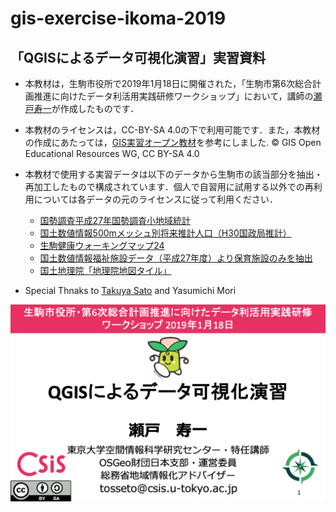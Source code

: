 # gis-exercise-ikoma-2019

## 「QGISによるデータ可視化演習」実習資料

- 本教材は，生駒市役所で2019年1月18日に開催された，「生駒市第6次総合計画推進に向けたデータ利活用実践研修ワークショップ」において，講師の[瀬戸寿一](https://researchmap.jp/tosseto)が作成したものです．

- 本教材のライセンスは，CC-BY-SA 4.0の下で利用可能です．また，本教材の作成にあたっては，[GIS実習オープン教材](https://gis-oer.github.io/gitbook/book/)を参考にしました. © GIS Open Educational Resources WG, CC BY-SA 4.0


- 本教材で使用する実習データは以下のデータから生駒市の該当部分を抽出・再加工したもので構成されています．個人で自習用に試用する以外での再利用については各データの元のライセンスに従って利用ください．
  - [国勢調査平成27年国勢調査小地域統計](https://www.e-stat.go.jp/stat-search/files?page=1&layout=datalist&toukei=00200521&tstat=000001080615&cycle=0&tclass1=000001094495&tclass2=000001094528&cycle_facet=tclass1%3Acycle)
  - [国土数値情報500mメッシュ別将来推計人口（H30国政局推計）](http://nlftp.mlit.go.jp/ksj/gml/datalist/KsjTmplt-mesh500h30.html)
  - [生駒健康ウォーキングマップ24](https://data.city.ikoma.lg.jp/data/dataset/1524794959)
  - [国土数値情報福祉施設データ（平成27年度）より保育施設のみを抽出](http://nlftp.mlit.go.jp/ksj/gml/datalist/KsjTmplt-P14.html)
  - [国土地理院「地理院地図タイル」](https://maps.gsi.go.jp/development/ichiran.html)

- Special Thnaks to [Takuya Sato](https://github.com/takuya310) and Yasumichi Mori

![cover](https://github.com/tosseto/gis-exercise-ikoma/blob/master/cover.png)
